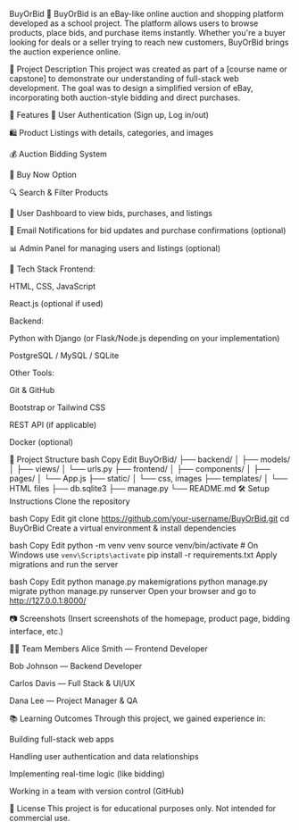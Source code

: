 BuyOrBid 🛒
BuyOrBid is an eBay-like online auction and shopping platform developed as a school project. The platform allows users to browse products, place bids, and purchase items instantly. Whether you're a buyer looking for deals or a seller trying to reach new customers, BuyOrBid brings the auction experience online.

🔧 Project Description
This project was created as part of a [course name or capstone] to demonstrate our understanding of full-stack web development. The goal was to design a simplified version of eBay, incorporating both auction-style bidding and direct purchases.

🚀 Features
🔐 User Authentication (Sign up, Log in/out)

🛍️ Product Listings with details, categories, and images

💰 Auction Bidding System

🛒 Buy Now Option

🔍 Search & Filter Products

👤 User Dashboard to view bids, purchases, and listings

📩 Email Notifications for bid updates and purchase confirmations (optional)

📊 Admin Panel for managing users and listings (optional)

🧱 Tech Stack
Frontend:

HTML, CSS, JavaScript

React.js (optional if used)

Backend:

Python with Django (or Flask/Node.js depending on your implementation)

PostgreSQL / MySQL / SQLite

Other Tools:

Git & GitHub

Bootstrap or Tailwind CSS

REST API (if applicable)

Docker (optional)

📂 Project Structure
bash
Copy
Edit
BuyOrBid/
├── backend/
│   ├── models/
│   ├── views/
│   └── urls.py
├── frontend/
│   ├── components/
│   ├── pages/
│   └── App.js
├── static/
│   └── css, images
├── templates/
│   └── HTML files
├── db.sqlite3
├── manage.py
└── README.md
🛠️ Setup Instructions
Clone the repository

bash
Copy
Edit
git clone https://github.com/your-username/BuyOrBid.git
cd BuyOrBid
Create a virtual environment & install dependencies

bash
Copy
Edit
python -m venv venv
source venv/bin/activate  # On Windows use `venv\Scripts\activate`
pip install -r requirements.txt
Apply migrations and run the server

bash
Copy
Edit
python manage.py makemigrations
python manage.py migrate
python manage.py runserver
Open your browser and go to http://127.0.0.1:8000/

📷 Screenshots
(Insert screenshots of the homepage, product page, bidding interface, etc.)

🧑‍💻 Team Members
Alice Smith — Frontend Developer

Bob Johnson — Backend Developer

Carlos Davis — Full Stack & UI/UX

Dana Lee — Project Manager & QA

📚 Learning Outcomes
Through this project, we gained experience in:

Building full-stack web apps

Handling user authentication and data relationships

Implementing real-time logic (like bidding)

Working in a team with version control (GitHub)

📜 License
This project is for educational purposes only. Not intended for commercial use.
